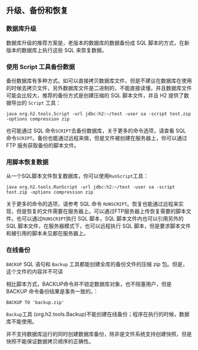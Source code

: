 ## 升级、备份和恢复

### 数据库升级

数据库升级的推荐方案是，老版本的数据库的数据备份成 SQL 脚本的方式，在新版本的数据库上执行这些 SQL 来恢复数据。

### 使用 Script 工具备份数据

备份数据库有多种方式。如可以直接拷贝数据库文件，但是不建议在数据库在使用的时候去拷贝文件，另外数据库文件是二进制的，不能直接读懂，并且数据库文件可能会比较大，推荐的备份方式是创建压缩的 SQL 脚本文件，并且 H2 提供了数据导出的 `Script` 工具：

	java org.h2.tools.Script -url jdbc:h2:~/test -user sa -script test.zip -options compression zip

也可能通过 SQL 命令`SCRIPT`去备份数据库，关于更多的命令选项，请查看 SQL 命令`SCRIPT`。备份也能通过远程来做，但是文件被创建在服务器上，你可以通过 FTP 服务获取备份的脚本文件。

### 用脚本恢复数据

从一个SQL脚本文件恢复数据库，你可以使用`RunScript`工具：

	java org.h2.tools.RunScript -url jdbc:h2:~/test -user sa -script test.zip -options compression zip

关于更多的命令的选项，请参考 SQL 命令 `RUNSCRIPT`。恢复也能通过远程来实现，但是恢复的文件需要在服务器上。可以通过FTP服务器上传恢复需要的脚本文件。也可以通过`RUNSCRIPT`执行 SQL 脚本，SQL 脚本文件内也可以引用另外的 SQL 脚本文件，在服务器模式下，也可以远程执行 SQL 脚本，但是要求脚本文件和被引用的脚本未见都在服务器上。

### 在线备份

`BACKUP` SQL 语句和 `Backup` 工具都能创建全库的备份文件的压缩 zip 包。但是，这个文件的内容并不可读

相比脚本方式，BACKUP命令并不锁定数据库对象，也不阻塞用户，但是 BACKUP 命令备份结果是事务一致的。：
	
	BACKUP TO 'backup.zip'

`Backup`工具 (org.h2.tools.Backup)不能创建在线备份；程序在执行的时候，数据库不能使用。

并不支持数据库运行的同时创建数据库备份，除非是文件系统支持创建快照，但是快照不能保证数据拷贝顺序的正确性。